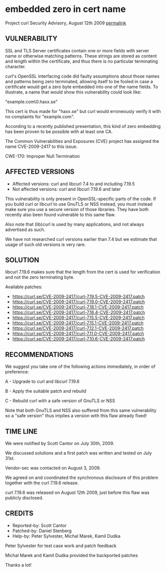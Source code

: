 embedded zero in cert name
==================================

Project curl Security Advisory, August 12th 2009
[permalink](https://curl.se/docs/CVE-2009-2417.html)

VULNERABILITY
-------------

SSL and TLS Server certificates contain one or more fields with server name
or otherwise matching patterns. These strings are stored as content and
length within the certificate, and thus there is no particular terminating
character.

curl's OpenSSL interfacing code did faulty assumptions about those names and
patterns being zero terminated, allowing itself to be fooled in case a
certificate would get a zero byte embedded into one of the name fields. To
illustrate, a name that would show this vulnerability could look like:

  "example.com\0.haxx.se"

This cert is thus made for "haxx.se" but curl would erroneously verify it
with no complaints for "example.com".

According to a recently published presentation, this kind of zero embedding
has been proven to be possible with at least one CA.

The Common Vulnerabilities and Exposures (CVE) project has assigned the name
CVE-2009-2417 to this issue.

CWE-170: Improper Null Termination

AFFECTED VERSIONS
-----------------

- Affected versions: curl and libcurl 7.4 to and including 7.19.5
- Not affected versions: curl and libcurl 7.19.6 and later

This vulnerability is only present in OpenSSL-specific parts of the code.
If you build curl or libcurl to use GnuTLS or NSS instead, you must instead
make sure you use a secure version of those libraries. They have both
recently also been found vulnerable to this same flaw.

Also note that (lib)curl is used by many applications, and not always
advertised as such.

We have not researched curl versions earlier than 7.4 but we estimate that
usage of such old versions is very rare.

SOLUTION
--------

libcurl 7.19.6 makes sure that the length from the cert is used for
verification and not the zero terminating byte.

Available patches:

- https://curl.se/CVE-2009-2417/curl-7.19.5-CVE-2009-2417.patch
- https://curl.se/CVE-2009-2417/curl-7.19.0-CVE-2009-2417.patch
- https://curl.se/CVE-2009-2417/curl-7.18.1-CVE-2009-2417.patch
- https://curl.se/CVE-2009-2417/curl-7.16.4-CVE-2009-2417.patch
- https://curl.se/CVE-2009-2417/curl-7.15.5-CVE-2009-2417.patch
- https://curl.se/CVE-2009-2417/curl-7.15.1-CVE-2009-2417.patch
- https://curl.se/CVE-2009-2417/curl-7.12.1-CVE-2009-2417.patch
- https://curl.se/CVE-2009-2417/curl-7.11.0-CVE-2009-2417.patch
- https://curl.se/CVE-2009-2417/curl-7.10.6-CVE-2009-2417.patch

RECOMMENDATIONS
---------------

We suggest you take one of the following actions immediately, in order of
preference:

 A - Upgrade to curl and libcurl 7.19.6

 B - Apply the suitable patch and rebuild

 C - Rebuild curl with a safe version of GnuTLS or NSS

Note that both GnuTLS and NSS also suffered from this same vulnerability so a
"safe version" thus implies a version with this flaw already fixed!

TIME LINE
---------

We were notified by Scott Cantor on July 30th, 2009.

We discussed solutions and a first patch was written and tested on July
31st.

Vendor-sec was contacted on August 3, 2009.

We agreed on and coordinated the synchronous disclosure of this problem
together with the curl 7.19.6 release.

curl 7.19.6 was released on August 12th 2009, just before this flaw was
publicly disclosed.

CREDITS
-------

- Reported-by: Scott Cantor
- Patched-by: Daniel Stenberg
- Help-by: Peter Sylvester, Michal Marek, Kamil Dudka

Peter Sylvester for test case work and patch feedback

Michal Marek and Kamil Dudka provided the backported patches

Thanks a lot!
